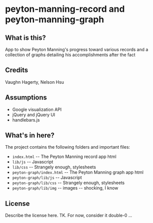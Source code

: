 peyton-manning-record and peyton-manning-graph
==============================================

What is this?
-------------

App to show Peyton Manning's progress toward various records and a collection of graphs detailing his accomplishments after the fact


Credits
---------

Vaughn Hagerty, Nelson Hsu

Assumptions
-----------

* Google visualization API
* jQuery and jQuery UI
* handlebars.js

What's in here?
---------------

The project contains the following folders and important files:

* ``index.html`` -- The Peyton Manning record app html
* ``lib/js`` -- Javascript
* ``lib/css`` -- Strangely enough, stylesheets
* ``peyton-graph/index.html`` -- The Peyton Manning graph app html
* ``peyton-graph/lib/js`` -- Javascript
* ``peyton-graph/lib/css`` -- Strangely enough, stylesheets
* ``peyton-graph/lib/img`` -- images -- shocking, I know


License
----------

Describe the license here. TK. For now, consider it double-0 ...


